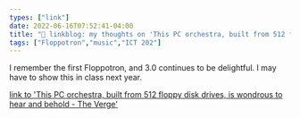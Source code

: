 ```yaml
---
types: ["link"]
date: 2022-06-16T07:52:41-04:00
title: "🔗 linkblog: my thoughts on 'This PC orchestra, built from 512 floppy disk drives, is wondrous to hear and behold - The Verge'"
tags: ["Floppotron","music","ICT 202"]
---
```

I remember the first Floppotron, and 3.0 continues to be delightful. I may have to show this in class next year.
 

[link to 'This PC orchestra, built from 512 floppy disk drives, is wondrous to hear and behold - The Verge'](https://www.theverge.com/2022/6/16/23170696/pc-hardware-orchestra-floppy-disk-drive-floppotron-3)
